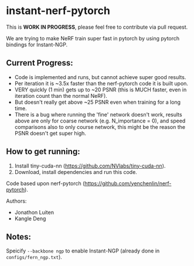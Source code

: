 # instant-nerf-pytorch

This is **WORK IN PROGRESS**, please feel free to contribute via pull request.

We are trying to make NeRF train super fast in pytorch by using pytorch bindings for Instant-NGP.

## Current Progress:
 - Code is implemented and runs, but cannot achieve super good results.
 - Per iteration it is ~3.5x faster than the nerf-pytorch code it is built upon.
 - VERY quickly (1 min) gets up to ~20 PSNR (this is MUCH faster, even in iteration count than the normal NeRF).
 - But doesn't really get above ~25 PSNR even when training for a long time.
 - There is a bug where running the 'fine' network doesn't work, results above are only for coarse network (e.g. N_importance = 0), and speed comparisons also to only course network, this might be the reason the PSNR doesn't get super high.

## How to get running:
1. Install tiny-cuda-nn (https://github.com/NVlabs/tiny-cuda-nn).
2. Download, install dependencies and run this code.

Code based upon nerf-pytorch (https://github.com/yenchenlin/nerf-pytorch).

Authors:
 - Jonathon Luiten
 - Kangle Deng


## Notes:
Speicify `--backbone ngp` to enable Instant-NGP (already done in `configs/fern_ngp.txt`).
